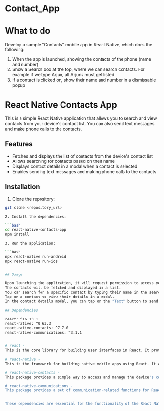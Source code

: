 # Contact_App

# What to do 

Develop a sample "Contacts" mobile app in React Native, which does the following:
1.	When the app is launched, showing the contacts of the phone (name and number)
2.	Show a Search box at the top, where we can search contacts. For example if we type Arjun, all Arjuns must get listed
3.	If a contact is clicked on, show their name and number in a dismissable popup


# React Native Contacts App

This is a simple React Native application that allows you to search and view contacts from your device's contact list. You can also send text messages and make phone calls to the contacts.

## Features

- Fetches and displays the list of contacts from the device's contact list
- Allows searching for contacts based on their name
- Displays contact details in a modal when a contact is selected
- Enables sending text messages and making phone calls to the contacts

## Installation

1. Clone the repository:

  ```bash
  git clone <repository_url>

2. Install the dependencies:

  ```bash
  cd react-native-contacts-app  
  npm install

3. Run the application:

  ```bash
  npx react-native run-android
  npx react-native run-ios


## Usage

Upon launching the application, it will request permission to access your contacts. Grant the permission to proceed.
The contacts will be fetched and displayed in a list.
You can search for a specific contact by typing their name in the search bar at the top.
Tap on a contact to view their details in a modal.
In the contact details modal, you can tap on the "Text" button to send a text message to the contact or tap on the "Call" button to make a phone call.  

## Dependencies

react: ^16.13.1
react-native: ^0.63.3
react-native-contacts: ^7.7.0
react-native-communications: ^3.1.1


# react - 
This is the core library for building user interfaces in React. It provides the necessary functionality and components for creating interactive UIs.

# react-native - 
This is the framework for building native mobile apps using React. It allows you to write JavaScript code and render it as native components on iOS and Android devices.

# react-native-contacts - 
This package provides a simple way to access and manage the device's contact list. It allows you to fetch, create, update, and delete contacts using a set of convenient methods. In the app, it is used to fetch and display the list of contacts.

# react-native-communications - 
This package provides a set of communication-related functions for React Native apps. It includes methods for sending text messages, making phone calls, sending emails, and opening URLs. In the app, it is used to send text messages and make phone calls to the selected contacts.


These dependencies are essential for the functionality of the React Native Contacts App. They handle various aspects of the app, such as UI rendering, contact list management, and communication capabilities. Make sure to install and configure these dependencies properly to ensure the app works as expected.